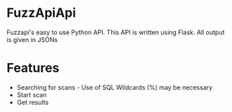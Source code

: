 # FuzzApiApi
Fuzzapi's easy to use Python API. This API is written using Flask. All output is given in JSONs

# Features
* Searching for scans - Use of SQL Wildcards (%) may be necessary
* Start scan
* Get results

